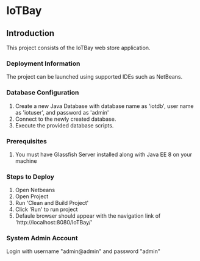 # IoTBay
## Introduction
This project consists of the IoTBay web store application.

### Deployment Information
The project can be launched using supported IDEs such as NetBeans.

### Database Configuration
1. Create a new Java Database with database name as 'iotdb', user name as 'iotuser', and password as 'admin'
2. Connect to the newly created database. 
3. Execute the provided database scripts.

### Prerequisites
1. You must have Glassfish Server installed along with Java EE 8 on your machine

### Steps to Deploy
1. Open Netbeans
2. Open Project
3. Run 'Clean and Build Project'
4. Click 'Run' to run project
5. Defaule browser should appear with the navigation link of 'http://localhost:8080/IoTBay/'


### System Admin Account
Login with username "admin@admin" and password "admin"
